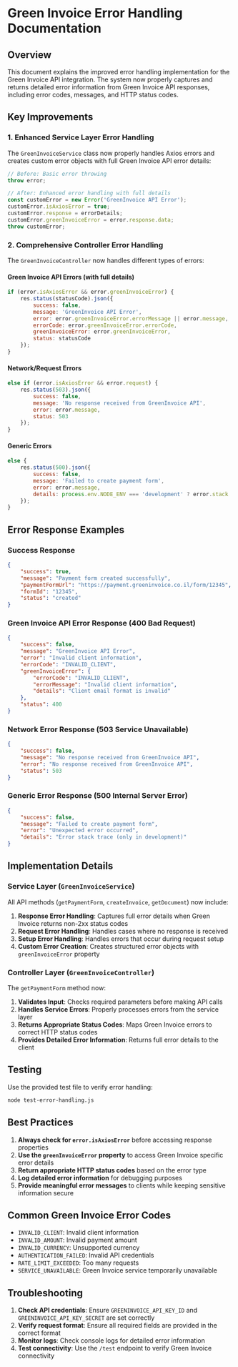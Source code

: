 # Green Invoice Error Handling Documentation

## Overview

This document explains the improved error handling implementation for the Green Invoice API integration. The system now properly captures and returns detailed error information from Green Invoice API responses, including error codes, messages, and HTTP status codes.

## Key Improvements

### 1. Enhanced Service Layer Error Handling

The `GreenInvoiceService` class now properly handles Axios errors and creates custom error objects with full Green Invoice API error details:

```javascript
// Before: Basic error throwing
throw error;

// After: Enhanced error handling with full details
const customError = new Error('GreenInvoice API Error');
customError.isAxiosError = true;
customError.response = errorDetails;
customError.greenInvoiceError = error.response.data;
throw customError;
```

### 2. Comprehensive Controller Error Handling

The `GreenInvoiceController` now handles different types of errors:

#### Green Invoice API Errors (with full details)
```javascript
if (error.isAxiosError && error.greenInvoiceError) {
    res.status(statusCode).json({
        success: false,
        message: 'GreenInvoice API Error',
        error: error.greenInvoiceError.errorMessage || error.message,
        errorCode: error.greenInvoiceError.errorCode,
        greenInvoiceError: error.greenInvoiceError,
        status: statusCode
    });
}
```

#### Network/Request Errors
```javascript
else if (error.isAxiosError && error.request) {
    res.status(503).json({
        success: false,
        message: 'No response received from GreenInvoice API',
        error: error.message,
        status: 503
    });
}
```

#### Generic Errors
```javascript
else {
    res.status(500).json({
        success: false,
        message: 'Failed to create payment form',
        error: error.message,
        details: process.env.NODE_ENV === 'development' ? error.stack : undefined
    });
}
```

## Error Response Examples

### Success Response
```json
{
    "success": true,
    "message": "Payment form created successfully",
    "paymentFormUrl": "https://payment.greeninvoice.co.il/form/12345",
    "formId": "12345",
    "status": "created"
}
```

### Green Invoice API Error Response (400 Bad Request)
```json
{
    "success": false,
    "message": "GreenInvoice API Error",
    "error": "Invalid client information",
    "errorCode": "INVALID_CLIENT",
    "greenInvoiceError": {
        "errorCode": "INVALID_CLIENT",
        "errorMessage": "Invalid client information",
        "details": "Client email format is invalid"
    },
    "status": 400
}
```

### Network Error Response (503 Service Unavailable)
```json
{
    "success": false,
    "message": "No response received from GreenInvoice API",
    "error": "No response received from GreenInvoice API",
    "status": 503
}
```

### Generic Error Response (500 Internal Server Error)
```json
{
    "success": false,
    "message": "Failed to create payment form",
    "error": "Unexpected error occurred",
    "details": "Error stack trace (only in development)"
}
```

## Implementation Details

### Service Layer (`GreenInvoiceService`)

All API methods (`getPaymentForm`, `createInvoice`, `getDocument`) now include:

1. **Response Error Handling**: Captures full error details when Green Invoice returns non-2xx status codes
2. **Request Error Handling**: Handles cases where no response is received
3. **Setup Error Handling**: Handles errors that occur during request setup
4. **Custom Error Creation**: Creates structured error objects with `greenInvoiceError` property

### Controller Layer (`GreenInvoiceController`)

The `getPaymentForm` method now:

1. **Validates Input**: Checks required parameters before making API calls
2. **Handles Service Errors**: Properly processes errors from the service layer
3. **Returns Appropriate Status Codes**: Maps Green Invoice errors to correct HTTP status codes
4. **Provides Detailed Error Information**: Returns full error details to the client

## Testing

Use the provided test file to verify error handling:

```bash
node test-error-handling.js
```

## Best Practices

1. **Always check for `error.isAxiosError`** before accessing response properties
2. **Use the `greenInvoiceError` property** to access Green Invoice specific error details
3. **Return appropriate HTTP status codes** based on the error type
4. **Log detailed error information** for debugging purposes
5. **Provide meaningful error messages** to clients while keeping sensitive information secure

## Common Green Invoice Error Codes

- `INVALID_CLIENT`: Invalid client information
- `INVALID_AMOUNT`: Invalid payment amount
- `INVALID_CURRENCY`: Unsupported currency
- `AUTHENTICATION_FAILED`: Invalid API credentials
- `RATE_LIMIT_EXCEEDED`: Too many requests
- `SERVICE_UNAVAILABLE`: Green Invoice service temporarily unavailable

## Troubleshooting

1. **Check API credentials**: Ensure `GREENINVOICE_API_KEY_ID` and `GREENINVOICE_API_KEY_SECRET` are set correctly
2. **Verify request format**: Ensure all required fields are provided in the correct format
3. **Monitor logs**: Check console logs for detailed error information
4. **Test connectivity**: Use the `/test` endpoint to verify Green Invoice connectivity
